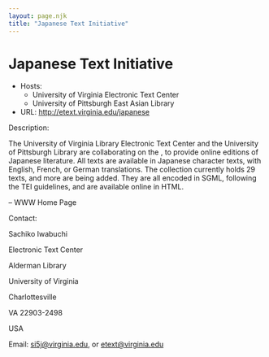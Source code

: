 ```yaml
---
layout: page.njk
title: "Japanese Text Initiative"
---
```

# Japanese Text Initiative








* Hosts:
	+ University of Virginia Electronic Text Center
	+ University of Pittsburgh East Asian Library
* URL: <http://etext.virginia.edu/japanese>



Description:


The University of Virginia Library Electronic Text Center and the University of Pittsburgh
 Library are collaborating on the , to provide online editions of Japanese literature.
 All texts are available in Japanese character texts, with English, French, or German
 translations. The collection currently holds 29 texts, and more are being added. They
 are all encoded in SGML, following the TEI guidelines, and are available online in
 HTML. 


– WWW Home Page



Contact:




Sachiko Iwabuchi



Electronic Text Center


Alderman Library


University of Virginia


Charlottesville


VA 22903-2498


USA


Email: [si5j@virginia.edu](mailto:si5j@virginia.edu), or [etext@virginia.edu](mailto:etext@virginia.edu)





